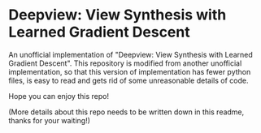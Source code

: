 # Deepview: View Synthesis with Learned Gradient Descent

An unofficial implementation of "Deepview: View Synthesis with Learned Gradient Descent". This repository is modified from another unofficial implementation, so that this version of implementation has fewer python files, is easy to read and gets rid of some unreasonable details of code.

Hope you can enjoy this repo!

(More details about this repo needs to be written down in this readme, thanks for your waiting!)